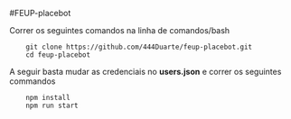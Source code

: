 #FEUP-placebot

Correr os seguintes comandos na linha de comandos/bash

```
    git clone https://github.com/444Duarte/feup-placebot.git
    cd feup-placebot
```

A seguir basta mudar as credenciais no __users.json__ e correr os seguintes commandos

```
    npm install
    npm run start
```

